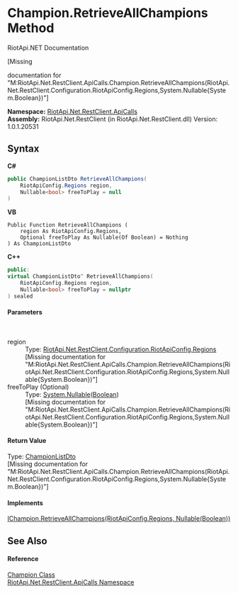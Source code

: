 # Champion.RetrieveAllChampions Method 
RiotApi.NET Documentation 

\[Missing <summary> documentation for "M:RiotApi.Net.RestClient.ApiCalls.Champion.RetrieveAllChampions(RiotApi.Net.RestClient.Configuration.RiotApiConfig.Regions,System.Nullable{System.Boolean})"\]

**Namespace:**&nbsp;<a href="ce503962-9d76-4097-585e-86aa8997f5c3">RiotApi.Net.RestClient.ApiCalls</a><br />**Assembly:**&nbsp;RiotApi.Net.RestClient (in RiotApi.Net.RestClient.dll) Version: 1.0.1.20531

## Syntax

**C#**<br />
``` C#
public ChampionListDto RetrieveAllChampions(
	RiotApiConfig.Regions region,
	Nullable<bool> freeToPlay = null
)
```

**VB**<br />
``` VB
Public Function RetrieveAllChampions ( 
	region As RiotApiConfig.Regions,
	Optional freeToPlay As Nullable(Of Boolean) = Nothing
) As ChampionListDto
```

**C++**<br />
``` C++
public:
virtual ChampionListDto^ RetrieveAllChampions(
	RiotApiConfig.Regions region, 
	Nullable<bool> freeToPlay = nullptr
) sealed
```


#### Parameters
&nbsp;<dl><dt>region</dt><dd>Type: <a href="4d977124-7072-aed6-d4c3-44de17e37ee2">RiotApi.Net.RestClient.Configuration.RiotApiConfig.Regions</a><br />\[Missing <param name="region"/> documentation for "M:RiotApi.Net.RestClient.ApiCalls.Champion.RetrieveAllChampions(RiotApi.Net.RestClient.Configuration.RiotApiConfig.Regions,System.Nullable{System.Boolean})"\]</dd><dt>freeToPlay (Optional)</dt><dd>Type: <a href="http://msdn2.microsoft.com/en-us/library/b3h38hb0" target="_blank">System.Nullable</a>(<a href="http://msdn2.microsoft.com/en-us/library/a28wyd50" target="_blank">Boolean</a>)<br />\[Missing <param name="freeToPlay"/> documentation for "M:RiotApi.Net.RestClient.ApiCalls.Champion.RetrieveAllChampions(RiotApi.Net.RestClient.Configuration.RiotApiConfig.Regions,System.Nullable{System.Boolean})"\]</dd></dl>

#### Return Value
Type: <a href="6c24d5ab-88c7-012f-a56e-602b18352f67">ChampionListDto</a><br />\[Missing <returns> documentation for "M:RiotApi.Net.RestClient.ApiCalls.Champion.RetrieveAllChampions(RiotApi.Net.RestClient.Configuration.RiotApiConfig.Regions,System.Nullable{System.Boolean})"\]

#### Implements
<a href="920e023a-9fcf-db2c-f2c3-6b199df1c64b">IChampion.RetrieveAllChampions(RiotApiConfig.Regions, Nullable(Boolean))</a><br />

## See Also


#### Reference
<a href="944e6534-d577-49aa-882e-fca0502d4537">Champion Class</a><br /><a href="ce503962-9d76-4097-585e-86aa8997f5c3">RiotApi.Net.RestClient.ApiCalls Namespace</a><br />